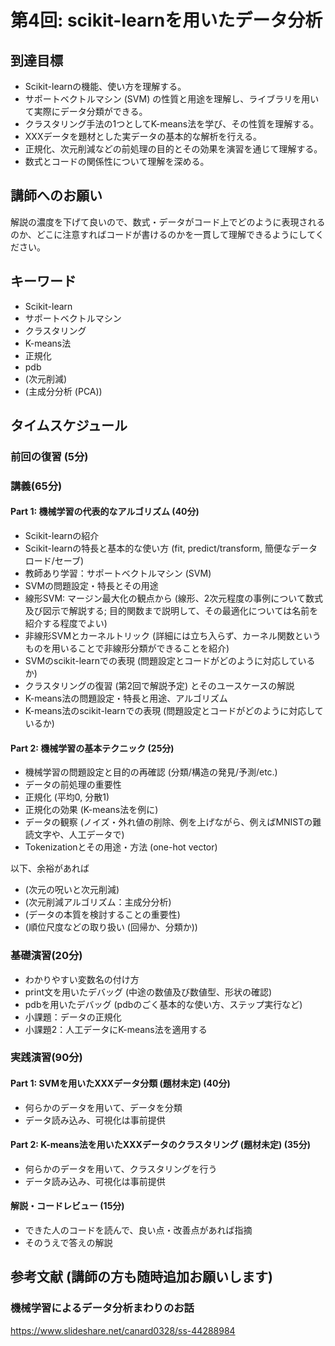 # 第4回: scikit-learnを用いたデータ分析

## 到達目標
* Scikit-learnの機能、使い方を理解する。
* サポートベクトルマシン (SVM) の性質と用途を理解し、ライブラリを用いて実際にデータ分類ができる。
* クラスタリング手法の1つとしてK-means法を学び、その性質を理解する。
* XXXデータを題材とした実データの基本的な解析を行える。
* 正規化、次元削減などの前処理の目的とその効果を演習を通じて理解する。
* 数式とコードの関係性について理解を深める。

## 講師へのお願い
解説の濃度を下げて良いので、数式・データがコード上でどのように表現されるのか、どこに注意すればコードが書けるのかを一貫して理解できるようにしてください。

## キーワード
* Scikit-learn
* サポートベクトルマシン
* クラスタリング
* K-means法
* 正規化
* pdb
* (次元削減)
* (主成分分析 (PCA))

## タイムスケジュール
### 前回の復習 (5分)
### 講義(65分)
#### Part 1: 機械学習の代表的なアルゴリズム (40分)
* Scikit-learnの紹介
* Scikit-learnの特長と基本的な使い方 (fit, predict/transform, 簡便なデータロード/セーブ)
* 教師あり学習：サポートベクトルマシン (SVM)
* SVMの問題設定・特長とその用途
* 線形SVM: マージン最大化の観点から (線形、2次元程度の事例について数式及び図示で解説する; 目的関数まで説明して、その最適化については名前を紹介する程度でよい)
* 非線形SVMとカーネルトリック (詳細には立ち入らず、カーネル関数というものを用いることで非線形分類ができることを紹介)
* SVMのscikit-learnでの表現 (問題設定とコードがどのように対応しているか)
* クラスタリングの復習 (第2回で解説予定) とそのユースケースの解説
* K-means法の問題設定・特長と用途、アルゴリズム
* K-means法のscikit-learnでの表現 (問題設定とコードがどのように対応しているか)

#### Part 2: 機械学習の基本テクニック (25分)
* 機械学習の問題設定と目的の再確認 (分類/構造の発見/予測/etc.)
* データの前処理の重要性
* 正規化 (平均0, 分散1)
* 正規化の効果 (K-means法を例に)
* データの観察 (ノイズ・外れ値の削除、例を上げながら、例えばMNISTの難読文字や、人工データで)
* Tokenizationとその用途・方法 (one-hot vector)

以下、余裕があれば
* (次元の呪いと次元削減)
* (次元削減アルゴリズム：主成分分析)
* (データの本質を検討することの重要性)
* (順位尺度などの取り扱い (回帰か、分類か))

### 基礎演習(20分)
* わかりやすい変数名の付け方
* print文を用いたデバッグ (中途の数値及び数値型、形状の確認)
* pdbを用いたデバッグ (pdbのごく基本的な使い方、ステップ実行など)
* 小課題：データの正規化
* 小課題2：人工データにK-means法を適用する

### 実践演習(90分)
#### Part 1: SVMを用いたXXXデータ分類 (題材未定) (40分)
* 何らかのデータを用いて、データを分類
* データ読み込み、可視化は事前提供

#### Part 2: K-means法を用いたXXXデータのクラスタリング (題材未定) (35分)
* 何らかのデータを用いて、クラスタリングを行う
* データ読み込み、可視化は事前提供

#### 解説・コードレビュー (15分)
* できた人のコードを読んで、良い点・改善点があれば指摘
* そのうえで答えの解説

## 参考文献 (講師の方も随時追加お願いします)
### 機械学習によるデータ分析まわりのお話
https://www.slideshare.net/canard0328/ss-44288984
